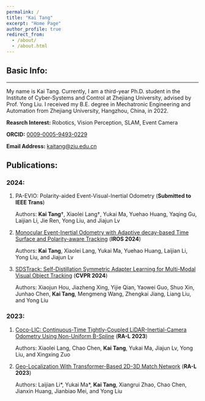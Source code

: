 ```yaml
---
permalink: /
title: "Kai Tang"
excerpt: "Home Page"
author_profile: true
redirect_from: 
  - /about/
  - /about.html
---
```


## Basic Info:
------
My name is Kai Tang. Currently, I am a third-year Ph.D. student in the Institute of Cyber-Systems and Control at Zhejiang University, advised by Prof. Yong Liu. I received my B.E. degree in Mechatronic Engineering and Automation from Zhejiang University, Hangzhou, China, in 2022.

**Reasrch Interest:** Robotics, Vision Perception, SLAM, Event Camera

**ORCID:** [0009-0005-9493-0229](https://orcid.org/0009-0005-9493-0229)

**Email Address:** [kaitang@zju.edu.cn](kaitang@zju.edu.cn)


Publications:
------
### 2024:
1. PA-EVIO: Polarity-aided Event-Visual-Inertial Odometry (**Submitted to IEEE Trans**)

    Authors: **Kai Tang**†, Xiaolei Lang†, Yukai Ma, Yuehao Huang, Yaqing Gu, Laijian Li, Jie Ren, Yong Liu, and Jiajun Lv

2. [Monocular Event-Inertial Odometry with Adaptive decay-based Time Surface and Polarity-aware Tracking](/publication/2024-09-21-paper) (**IROS 2024**) 

    Authors: **Kai Tang**, Xiaolei Lang, Yukai Ma, Yuehao Huang, Laijian Li, Yong Liu, and Jiajun Lv

3. [SDSTrack: Self-Distillation Symmetric Adapter Learning for Multi-Modal Visual Object Tracking](/publication/2024-03-24-paper)  (**CVPR 2024**)

    Authors: Xiaojun Hou, Jiazheng Xing, Yijie Qian, Yaowei Guo, Shuo Xin, Junhao Chen, **Kai Tang**, Mengmeng Wang, Zhengkai Jiang, Liang Liu, and Yong Liu

### 2023:
1. [Coco-LIC: Continuous-Time Tightly-Coupled LiDAR-Inertial-Camera Odometry Using Non-Uniform B-Spline](/publication/2023-09-14-paper) (**RA-L 2023**)

    Authors: Xiaolei Lang, Chao Chen, **Kai Tang**, Yukai Ma, Jiajun Lv, Yong Liu, and Xingxing Zuo

2. [Geo-Localization With Transformer-Based 2D-3D Match Network](/publication/2023-06-29-paper) (**RA-L 2023**)

    Authors: Laijian Li\*, Yukai Ma\*, **Kai Tang**, Xiangrui Zhao, Chao Chen, Jianxin Huang, Jianbiao Mei, and Yong Liu
